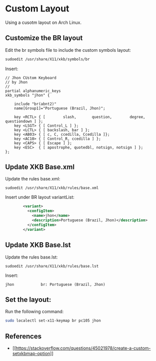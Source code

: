 # Custom Layout
Using a cusotm layout on Arch Linux.

## Customize the BR layout
Edit the br symbols file to include the custom symbols layout:

```bash
sudoedit /usr/share/X11/xkb/symbols/br
```

Insert:

```
// Jhon CUstom Keyboard
// by Jhon
//
partial alphanumeric_keys
xkb_symbols "jhon" {

    include "br(abnt2)"
    name[Group1]="Portuguese (Brazil, Jhon)";

    key <RCTL> { [        slash,       question,        degree,    questiondown ] };
    key <LSGT> { [ Control_L ] };
    key <LCTL> { [ backslash, bar ] };
    key <AB03> { [ c, C, ccedilla, Ccedilla ]};
    key <AC10> { [ Control_R, ccedilla ] };
    key <CAPS> { [ Escape ] };
    key <ESC>  { [ apostrophe, quotedbl, notsign, notsign ] };
};
```

## Update XKB Base.xml
Update the rules base.xml:

```
sudoedit /usr/share/X11/xkb/rules/base.xml
```
Insert under BR layout variantList:

```xml
        <variant>
          <configItem>
            <name>jhon</name>
            <description>Portuguese (Brazil, Jhon)</description>
          </configItem>
        </variant>
```

## Update XKB Base.lst
Update the rules base.lst:

```
sudoedit /usr/share/X11/xkb/rules/base.lst
```

Insert:

```
jhon            br: Portuguese (Brazil, Jhon)
```

## Set the layout:
Run the following command:
```sh
sudo localectl set-x11-keymap br pc105 jhon
```
## References
- [[https://stackoverflow.com/questions/45021978/create-a-custom-setxkbmap-option]]
